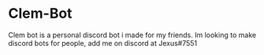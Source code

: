 # Clem-Bot
Clem bot is a personal discord bot i made for my friends. Im looking to make discord bots for people, add me on discord at Jexus#7551
